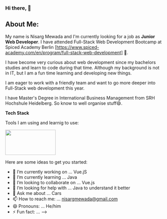 ### Hi there, 👋

## About Me:

My name is Nisarg Mewada and I'm currently looking for a job as **Junior Web Developer**. I have attended Full-Stack Web Development Bootcamp at Spiced Academy Berlin [https://www.spiced-academy.com/en/program/full-stack-web-development] 🌱. 

I have become very curious about web development since my bachelors studies and learn to code during that time. Although my background is not in IT, but I am a fun time learning and developing new things.

I am eager to work with a friendly team and want to go more deeper into Full-Stack web development this year. 

I have Master's Degree in International Business Management from SRH Hochshule Heidelberg. So know to well organise stuff😄.

**Tech Stack**

Tools I am using and learnig to use:

<img src="https://user-images.githubusercontent.com/73109141/148652129-f16146ce-42d3-4393-8025-739144ab52ce.png" height="80" width="160">

Here are some ideas to get you started:

- 🔭 I’m currently working on ... Vue.jS
- 🌱 I’m currently learning ... Java
- 👯 I’m looking to collaborate on ... Vue.js
- 🤔 I’m looking for help with ... Java to understand it better
- 💬 Ask me about ... Cars
- 📫 How to reach me: ... nisargmewada@gmail.com
- 😄 Pronouns: ... He/him
- ⚡ Fun fact: ... 
-->
